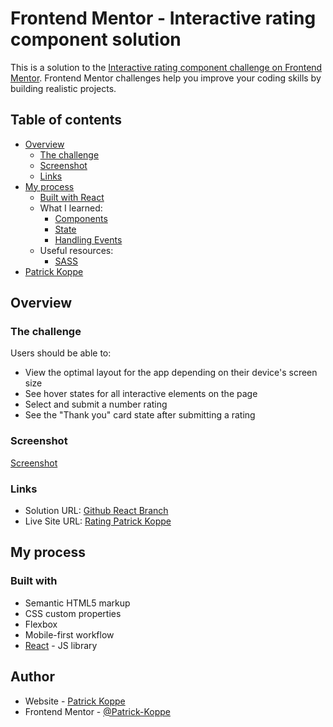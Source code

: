 # Frontend Mentor - Interactive rating component solution

This is a solution to the [Interactive rating component challenge on Frontend Mentor](https://www.frontendmentor.io/challenges/interactive-rating-component-koxpeBUmI). Frontend Mentor challenges help you improve your coding skills by building realistic projects.

## Table of contents

- [Overview](#overview)
    - [The challenge](#the-challenge)
    - [Screenshot](#screenshot)
    - [Links](#links)
- [My process](#my-process)
    - [Built with React](https://reactjs.org/)
    - What I learned:
      - [Components](https://reactjs.org/docs/components-and-props.html)
      - [State](https://reactjs.org/docs/state-and-lifecycle.html)
      - [Handling Events](https://reactjs.org/docs/handling-events.html)
    - Useful resources:
      - [SASS](https://create-react-app.dev/docs/adding-a-sass-stylesheet/)
- [Patrick Koppe](https://patrickkoppe.de/)

## Overview

### The challenge

Users should be able to:

- View the optimal layout for the app depending on their device's screen size
- See hover states for all interactive elements on the page
- Select and submit a number rating
- See the "Thank you" card state after submitting a rating

### Screenshot

[Screenshot](./screenshot.png)


### Links

- Solution URL: [Github React Branch](https://github.com/Patrick-Koppe/frontendmentor-interactive-rating/tree/react/app)
- Live Site URL: [Rating Patrick Koppe](http://rating-box.patrickkoppe.de/)

## My process

### Built with

- Semantic HTML5 markup
- CSS custom properties
- Flexbox
- Mobile-first workflow
- [React](https://reactjs.org/) - JS library

## Author

- Website - [Patrick Koppe](https://patrickkoppe.de/)
- Frontend Mentor - [@Patrick-Koppe](https://www.frontendmentor.io/profile/Patrick-Koppe)
